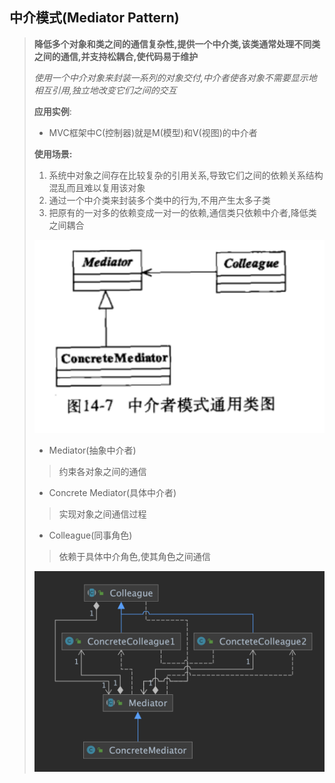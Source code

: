 ## 中介模式(Mediator Pattern)

> **降低多个对象和类之间的通信复杂性,提供一个中介类,该类通常处理不同类之间的通信,并支持松耦合,使代码易于维护**
>
> *使用一个中介对象来封装一系列的对象交付,中介者使各对象不需要显示地相互引用,独立地改变它们之间的交互*
>
> **应用实例**:
>
> -  MVC框架中C(控制器)就是M(模型)和V(视图)的中介者
>
> **使用场景:**
>
> 1. 系统中对象之间存在比较复杂的引用关系,导致它们之间的依赖关系结构混乱而且难以复用该对象
> 2. 通过一个中介类来封装多个类中的行为,不用产生太多子类
> 3. 把原有的一对多的依赖变成一对一的依赖,通信类只依赖中介者,降低类之间耦合
>
> ![image-20211113153016143](image-20211113153016143-6788617.png) 
>
> - Mediator(抽象中介者)
>
> > 约束各对象之间的通信
>
> - Concrete Mediator(具体中介者)
>
> > 实现对象之间通信过程
>
> - Colleague(同事角色)
>
> > 依赖于具体中介角色,使其角色之间通信
>
> ![image-20211113154826268](image-20211113154826268-6789707.png)

